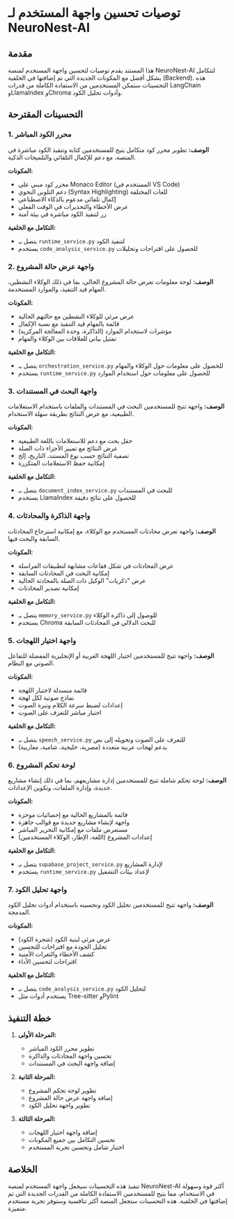 # توصيات تحسين واجهة المستخدم لـ NeuroNest-AI

## مقدمة

هذا المستند يقدم توصيات لتحسين واجهة المستخدم لمنصة NeuroNest-AI لتتكامل بشكل أفضل مع المكونات الجديدة التي تم إضافتها في الخلفية (Backend). هذه التحسينات ستمكن المستخدمين من الاستفادة الكاملة من قدرات LangChain وLlamaIndex وChroma وأدوات تحليل الكود.

## التحسينات المقترحة

### 1. محرر الكود المباشر

**الوصف:**
تطوير محرر كود متكامل يتيح للمستخدمين كتابة وتنفيذ الكود مباشرة في المنصة، مع دعم للإكمال التلقائي والتلميحات الذكية.

**المكونات:**
- محرر كود مبني على Monaco Editor (المستخدم في VS Code)
- دعم التلوين النحوي (Syntax Highlighting) للغات المختلفة
- إكمال تلقائي مدعوم بالذكاء الاصطناعي
- عرض الأخطاء والتحذيرات في الوقت الفعلي
- زر لتنفيذ الكود مباشرة في بيئة آمنة

**التكامل مع الخلفية:**
- يتصل بـ `runtime_service.py` لتنفيذ الكود
- يستخدم `code_analysis_service.py` للحصول على اقتراحات وتحليلات

### 2. واجهة عرض حالة المشروع

**الوصف:**
لوحة معلومات تعرض حالة المشروع الحالي، بما في ذلك الوكلاء النشطين، المهام قيد التنفيذ، والموارد المستخدمة.

**المكونات:**
- عرض مرئي للوكلاء النشطين مع حالتهم الحالية
- قائمة بالمهام قيد التنفيذ مع نسبة الإكمال
- مؤشرات لاستخدام الموارد (الذاكرة، وحدة المعالجة المركزية)
- تمثيل بياني للعلاقات بين الوكلاء والمهام

**التكامل مع الخلفية:**
- يتصل بـ `orchestration_service.py` للحصول على معلومات حول الوكلاء والمهام
- يستخدم `runtime_service.py` للحصول على معلومات حول استخدام الموارد

### 3. واجهة البحث في المستندات

**الوصف:**
واجهة تتيح للمستخدمين البحث في المستندات والملفات باستخدام الاستعلامات الطبيعية، مع عرض النتائج بطريقة سهلة الاستخدام.

**المكونات:**
- حقل بحث مع دعم للاستعلامات باللغة الطبيعية
- عرض النتائج مع تمييز الأجزاء ذات الصلة
- تصفية النتائج حسب نوع المستند، التاريخ، إلخ
- إمكانية حفظ الاستعلامات المتكررة

**التكامل مع الخلفية:**
- يتصل بـ `document_index_service.py` للبحث في المستندات
- يستخدم LlamaIndex للحصول على نتائج دقيقة

### 4. واجهة الذاكرة والمحادثات

**الوصف:**
واجهة تعرض محادثات المستخدم مع الوكلاء، مع إمكانية استرجاع المحادثات السابقة والبحث فيها.

**المكونات:**
- عرض المحادثات في شكل فقاعات مشابهة لتطبيقات المراسلة
- إمكانية البحث في المحادثات السابقة
- عرض "ذكريات" الوكيل ذات الصلة بالمحادثة الحالية
- إمكانية تصدير المحادثات

**التكامل مع الخلفية:**
- يتصل بـ `memory_service.py` للوصول إلى ذاكرة الوكلاء
- يستخدم Chroma للبحث الدلالي في المحادثات السابقة

### 5. واجهة اختيار اللهجات

**الوصف:**
واجهة تتيح للمستخدمين اختيار اللهجة العربية أو الإنجليزية المفضلة للتفاعل الصوتي مع النظام.

**المكونات:**
- قائمة منسدلة لاختيار اللهجة
- نماذج صوتية لكل لهجة
- إعدادات لضبط سرعة الكلام ونبرة الصوت
- اختبار مباشر للتعرف على الصوت

**التكامل مع الخلفية:**
- يتصل بـ `speech_service.py` للتعرف على الصوت وتحويله إلى نص
- يدعم لهجات عربية متعددة (مصرية، خليجية، شامية، مغاربية)

### 6. لوحة تحكم المشروع

**الوصف:**
لوحة تحكم شاملة تتيح للمستخدمين إدارة مشاريعهم، بما في ذلك إنشاء مشاريع جديدة، وإدارة الملفات، وتكوين الإعدادات.

**المكونات:**
- قائمة بالمشاريع الحالية مع إحصائيات موجزة
- واجهة لإنشاء مشاريع جديدة مع قوالب جاهزة
- مستعرض ملفات مع إمكانية التحرير المباشر
- إعدادات المشروع (اللغة، الإطار، الوكلاء المستخدمين)

**التكامل مع الخلفية:**
- يتصل بـ `supabase_project_service.py` لإدارة المشاريع
- يستخدم `runtime_service.py` لإعداد بيئات التشغيل

### 7. واجهة تحليل الكود

**الوصف:**
واجهة تتيح للمستخدمين تحليل الكود وتحسينه باستخدام أدوات تحليل الكود المدمجة.

**المكونات:**
- عرض مرئي لبنية الكود (شجرة الكود)
- تحليل الجودة مع اقتراحات للتحسين
- كشف الأخطاء والثغرات الأمنية
- اقتراحات لتحسين الأداء

**التكامل مع الخلفية:**
- يتصل بـ `code_analysis_service.py` لتحليل الكود
- يستخدم أدوات مثل Tree-sitter وPylint

## خطة التنفيذ

1. **المرحلة الأولى:**
   - تطوير محرر الكود المباشر
   - تحسين واجهة المحادثات والذاكرة
   - إضافة واجهة البحث في المستندات

2. **المرحلة الثانية:**
   - تطوير لوحة تحكم المشروع
   - إضافة واجهة عرض حالة المشروع
   - تطوير واجهة تحليل الكود

3. **المرحلة الثالثة:**
   - إضافة واجهة اختيار اللهجات
   - تحسين التكامل بين جميع المكونات
   - اختبار شامل وتحسين تجربة المستخدم

## الخلاصة

تنفيذ هذه التحسينات سيجعل واجهة المستخدم لمنصة NeuroNest-AI أكثر قوة وسهولة في الاستخدام، مما يتيح للمستخدمين الاستفادة الكاملة من القدرات الجديدة التي تم إضافتها في الخلفية. هذه التحسينات ستجعل المنصة أكثر تنافسية وستوفر تجربة مستخدم متميزة.